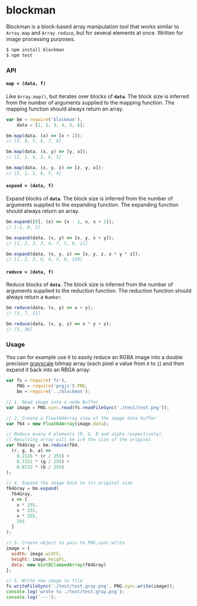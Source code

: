 # blockman

Blockman is a block-based array manipulation tool that works similar to `Array.map` and `Array.reduce`, but for several elements at once. Written for image processing purposes.

```bash
$ npm install blockman
$ npm test
```

### API

#### `map = (data, f)`

Like `Array.map()`, but iterates over blocks of **`data`**. The block size is inferred from the number of arguments supplied to the mapping function. The mapping function should always return an array.

```javascript
var bm = require('blockman'),
    data = [1, 2, 3, 4, 5, 6];

bm.map(data, (x) => [x + 2]);
// [3, 4, 5, 6, 7, 8]

bm.map(data, (x, y) => [y, x]);
// [2, 1, 4, 3, 6, 5]

bm.map(data, (x, y, z) => [z, y, x]);
// [3, 2, 1, 6, 5, 4]
```

#### `expand = (data, f)`

Expand blocks of **`data`**. The block size is inferred from the number of arguments supplied to the expanding function. The expanding function should always return an array.

```javascript
bm.expand([0], (x) => [x - 1, x, x + 1]);
// [-1, 0, 1]

bm.expand(data, (x, y) => [x, y, x + y]);
// [1, 2, 3, 3, 4, 7, 5, 6, 11]

bm.expand(data, (x, y, z) => [x, y, z, x * y * z]);
// [1, 2, 3, 6, 4, 5, 6, 120]
```

#### `reduce = (data, f)`

Reduce blocks of **`data`**. The block size is inferred from the number of arguments supplied to the reduction function. The reduction function should always return a `Number`.

```javascript
bm.reduce(data, (x, y) => x + y);
// [3, 7, 11]

bm.reduce(data, (x, y, z) => x * y + z);
// [5, 26]
```

### Usage

You can for example use it to easily reduce an RGBA image into a double precision [grayscale](https://en.wikipedia.org/wiki/Grayscale) bitmap array (each pixel a value from `0` to `1`) and then expand it back into an RBGA array:

```javascript
var fs = require('fs'),
    PNG = require('pngjs').PNG,
    bm = require('../blockman');

// 1. Read image into a node Buffer
var image = PNG.sync.read(fs.readFileSync('./test/test.png'));

// 2. Create a Float64Array view of the image data buffer
var f64 = new Float64Array(image.data);

// Reduce every 4 elements (R, G, B and alpha respectively).
// Resulting array will be 1/4 the size of the original.
var f64Gray = bm.reduce(f64,
  (r, g, b, a) =>
    0.2126 * (r / 255) +
    0.7152 * (g / 255) +
    0.0722 * (b / 255)
);

// 4. Expand the image back to its original size
f64Gray = bm.expand(
  f64Gray,
  x => [
    x * 255,
    x * 255,
    x * 255,
    255
  ]
);

// 5. Create object to pass to PNG.sync.write
image = {
  width: image.width,
  height: image.height,
  data: new Uint8ClampedArray(f64Gray)
};

// 5. Write new image to file
fs.writeFileSync('./test/test.gray.png', PNG.sync.write(image));
console.log('wrote to ./test/test.gray.png');
console.log('---');
```
